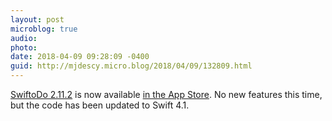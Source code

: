 ```yaml
---
layout: post
microblog: true
audio: 
photo: 
date: 2018-04-09 09:28:09 -0400
guid: http://mjdescy.micro.blog/2018/04/09/132809.html
---
```

[SwiftoDo 2.11.2](https://swiftodoapp.com) is now available [in the App Store](https://itunes.apple.com/us/app/swiftodo-task-list-for-todo.txt/id1073798440?ls=1&mt=8). No new features this time, but the code has been updated to Swift 4.1.
